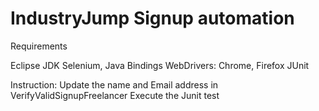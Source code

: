 # IndustryJump Signup automation

Requirements

Eclipse
JDK
Selenium, Java Bindings
WebDrivers: Chrome, Firefox
JUnit

Instruction:
Update the name and Email address in VerifyValidSignupFreelancer
Execute the Junit test

